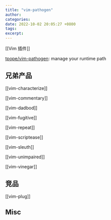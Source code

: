 ```yaml
---
title: "vim-pathogen"
author: 
categories: 
date: 2022-10-02 20:05:27 +0800
tags: 
excerpt: 
---
```



[[Vim 插件]]

[tpope/vim-pathogen](https://github.com/tpope/vim-pathogen): manage your runtime path



## 兄弟产品

[[vim-characterize]]

[[vim-commentary]]

[[vim-dadbod]]

[[vim-fugitive]]

[[vim-repeat]]

[[vim-scriptease]]

[[vim-sleuth]]

[[vim-unimpaired]]

[[vim-vinegar]]


## 竞品

[[vim-plug]]



## Misc




